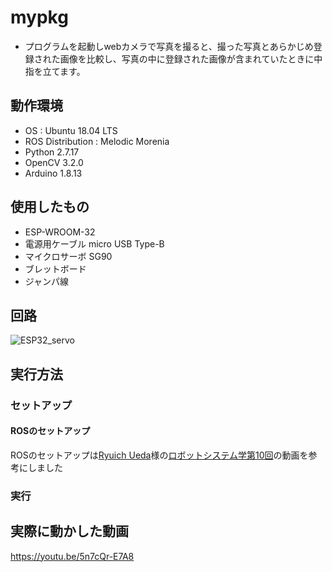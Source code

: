 # mypkg
  - プログラムを起動しwebカメラで写真を撮ると、撮った写真とあらかじめ登録された画像を比較し、写真の中に登録された画像が含まれていたときに中指を立てます。
  ## 動作環境
  - OS : Ubuntu 18.04 LTS
  - ROS Distribution : Melodic Morenia
  - Python 2.7.17
  - OpenCV 3.2.0
  - Arduino 1.8.13
  ## 使用したもの
  - ESP-WROOM-32
  - 電源用ケーブル micro USB Type-B
  - マイクロサーボ SG90
  - ブレットボード
  - ジャンパ線
  ## 回路
  ![ESP32_servo](https://user-images.githubusercontent.com/76610691/148865314-453b0797-02c0-4e8f-930a-f2fb5840f6a7.jpg)
  ## 実行方法
  ### セットアップ
  #### ROSのセットアップ
  ROSのセットアップは[Ryuich Ueda](https://github.com/ryuichiueda)様の[ロボットシステム学第10回](https://youtu.be/PL85Pw_zQH0)の動画を参考にしました
  ### 実行
  
  ## 実際に動かした動画
https://youtu.be/5n7cQr-E7A8
